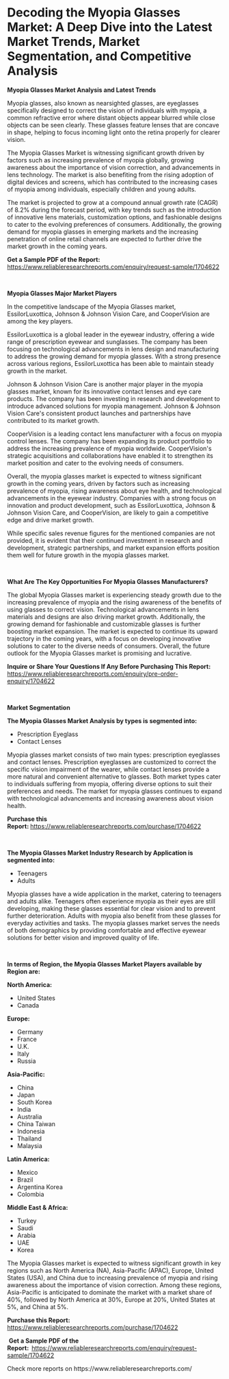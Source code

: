 <p><h1>Decoding the Myopia Glasses Market: A Deep Dive into the Latest Market Trends, Market Segmentation, and Competitive Analysis</h1></p><p><strong>Myopia Glasses Market Analysis and Latest Trends</strong></p>
<p><p>Myopia glasses, also known as nearsighted glasses, are eyeglasses specifically designed to correct the vision of individuals with myopia, a common refractive error where distant objects appear blurred while close objects can be seen clearly. These glasses feature lenses that are concave in shape, helping to focus incoming light onto the retina properly for clearer vision.</p><p>The Myopia Glasses Market is witnessing significant growth driven by factors such as increasing prevalence of myopia globally, growing awareness about the importance of vision correction, and advancements in lens technology. The market is also benefiting from the rising adoption of digital devices and screens, which has contributed to the increasing cases of myopia among individuals, especially children and young adults.</p><p>The market is projected to grow at a compound annual growth rate (CAGR) of 8.2% during the forecast period, with key trends such as the introduction of innovative lens materials, customization options, and fashionable designs to cater to the evolving preferences of consumers. Additionally, the growing demand for myopia glasses in emerging markets and the increasing penetration of online retail channels are expected to further drive the market growth in the coming years.</p></p>
<p><strong>Get a Sample PDF of the Report:&nbsp;</strong> <a href="https://www.reliableresearchreports.com/enquiry/request-sample/1704622">https://www.reliableresearchreports.com/enquiry/request-sample/1704622</a></p>
<p>&nbsp;</p>
<p><strong>Myopia Glasses Major Market Players</strong></p>
<p><p>In the competitive landscape of the Myopia Glasses market, EssilorLuxottica, Johnson & Johnson Vision Care, and CooperVision are among the key players.</p><p>EssilorLuxottica is a global leader in the eyewear industry, offering a wide range of prescription eyewear and sunglasses. The company has been focusing on technological advancements in lens design and manufacturing to address the growing demand for myopia glasses. With a strong presence across various regions, EssilorLuxottica has been able to maintain steady growth in the market.</p><p>Johnson & Johnson Vision Care is another major player in the myopia glasses market, known for its innovative contact lenses and eye care products. The company has been investing in research and development to introduce advanced solutions for myopia management. Johnson & Johnson Vision Care's consistent product launches and partnerships have contributed to its market growth.</p><p>CooperVision is a leading contact lens manufacturer with a focus on myopia control lenses. The company has been expanding its product portfolio to address the increasing prevalence of myopia worldwide. CooperVision's strategic acquisitions and collaborations have enabled it to strengthen its market position and cater to the evolving needs of consumers.</p><p>Overall, the myopia glasses market is expected to witness significant growth in the coming years, driven by factors such as increasing prevalence of myopia, rising awareness about eye health, and technological advancements in the eyewear industry. Companies with a strong focus on innovation and product development, such as EssilorLuxottica, Johnson & Johnson Vision Care, and CooperVision, are likely to gain a competitive edge and drive market growth.</p><p>While specific sales revenue figures for the mentioned companies are not provided, it is evident that their continued investment in research and development, strategic partnerships, and market expansion efforts position them well for future growth in the myopia glasses market.</p></p>
<p>&nbsp;</p>
<p><strong>What Are The Key Opportunities For Myopia Glasses Manufacturers?</strong></p>
<p><p>The global Myopia Glasses market is experiencing steady growth due to the increasing prevalence of myopia and the rising awareness of the benefits of using glasses to correct vision. Technological advancements in lens materials and designs are also driving market growth. Additionally, the growing demand for fashionable and customizable glasses is further boosting market expansion. The market is expected to continue its upward trajectory in the coming years, with a focus on developing innovative solutions to cater to the diverse needs of consumers. Overall, the future outlook for the Myopia Glasses market is promising and lucrative.</p></p>
<p><strong>Inquire or Share Your Questions If Any Before Purchasing This Report:</strong> <a href="https://www.reliableresearchreports.com/enquiry/pre-order-enquiry/1704622">https://www.reliableresearchreports.com/enquiry/pre-order-enquiry/1704622</a></p>
<p>&nbsp;</p>
<p><strong>Market Segmentation</strong></p>
<p><strong>The Myopia Glasses Market Analysis by types is segmented into:</strong></p>
<p><ul><li>Prescription Eyeglass</li><li>Contact Lenses</li></ul></p>
<p><p>Myopia glasses market consists of two main types: prescription eyeglasses and contact lenses. Prescription eyeglasses are customized to correct the specific vision impairment of the wearer, while contact lenses provide a more natural and convenient alternative to glasses. Both market types cater to individuals suffering from myopia, offering diverse options to suit their preferences and needs. The market for myopia glasses continues to expand with technological advancements and increasing awareness about vision health.</p></p>
<p><strong>Purchase this Report:&nbsp;</strong><a href="https://www.reliableresearchreports.com/purchase/1704622">https://www.reliableresearchreports.com/purchase/1704622</a></p>
<p>&nbsp;</p>
<p><strong>The Myopia Glasses Market Industry Research by Application is segmented into:</strong></p>
<p><ul><li>Teenagers</li><li>Adults</li></ul></p>
<p><p>Myopia glasses have a wide application in the market, catering to teenagers and adults alike. Teenagers often experience myopia as their eyes are still developing, making these glasses essential for clear vision and to prevent further deterioration. Adults with myopia also benefit from these glasses for everyday activities and tasks. The myopia glasses market serves the needs of both demographics by providing comfortable and effective eyewear solutions for better vision and improved quality of life.</p></p>
<p>&nbsp;</p>
<p><strong>In terms of Region, the Myopia Glasses Market Players available by Region are:</strong></p>
<p>
    <p> <strong> North America: </strong>
        <ul>
            <li>United States</li>
            <li>Canada</li>
        </ul>
        </p> 
    <p> <strong> Europe: </strong>
        <ul>
            <li>Germany</li>
            <li>France</li>
            <li>U.K.</li>
            <li>Italy</li>
            <li>Russia</li>
        </ul>
        </p> 
    <p> <strong> Asia-Pacific: </strong>
        <ul>
            <li>China</li>
            <li>Japan</li>
            <li>South Korea</li>
            <li>India</li>
            <li>Australia</li>
            <li>China Taiwan</li>
            <li>Indonesia</li>
            <li>Thailand</li>
            <li>Malaysia</li>
        </ul>
        </p> 
    <p> <strong> Latin America: </strong>
        <ul>
            <li>Mexico</li>
            <li>Brazil</li>
            <li>Argentina Korea</li>
            <li>Colombia</li>
        </ul>
        </p> 
    <p> <strong> Middle East & Africa: </strong>
        <ul>
            <li>Turkey</li>
            <li>Saudi</li>
            <li>Arabia</li>
            <li>UAE</li>
            <li>Korea</li>
        </ul>
    </p>
    </p>
<p><p>The Myopia Glasses market is expected to witness significant growth in key regions such as North America (NA), Asia-Pacific (APAC), Europe, United States (USA), and China due to increasing prevalence of myopia and rising awareness about the importance of vision correction. Among these regions, Asia-Pacific is anticipated to dominate the market with a market share of 40%, followed by North America at 30%, Europe at 20%, United States at 5%, and China at 5%.</p></p>
<p><strong>Purchase this Report: </strong><a href="https://www.reliableresearchreports.com/purchase/1704622">https://www.reliableresearchreports.com/purchase/1704622</a></p>
<p>&nbsp;<strong>Get a Sample PDF of the Report:&nbsp;&nbsp;</strong><a href="https://www.reliableresearchreports.com/enquiry/request-sample/1704622">https://www.reliableresearchreports.com/enquiry/request-sample/1704622</a></p>
<p><strong></strong></p>
<p>Check more reports on https://www.reliableresearchreports.com/</p>